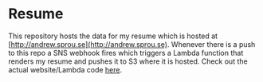 # Resume

This repository hosts the data for my resume which is hosted at [http://andrew.sprou.se](http://andrew.sprou.se).
Whenever there is a push to this repo a SNS webhook fires which triggers a Lambda function that renders my resume and pushes it to S3 where it is hosted. Check out the actual website/Lambda code [here](https://github.com/asprouse/resume-website).
